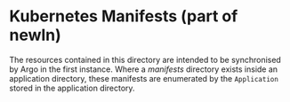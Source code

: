 # Kubernetes Manifests (part of newln)

The resources contained in this directory are intended to be synchronised by Argo in the first instance.
Where a _manifests_ directory exists inside an application directory, these manifests are enumerated by the `Application` stored in the application directory.